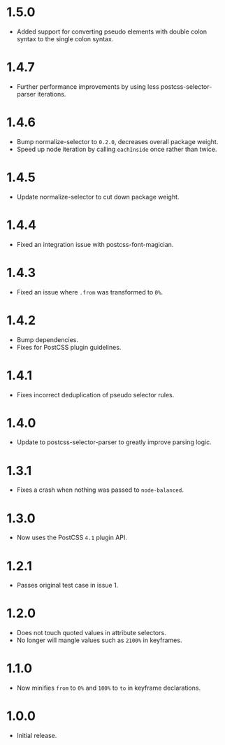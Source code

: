 # 1.5.0

* Added support for converting pseudo elements with double colon syntax to
  the single colon syntax.

# 1.4.7

* Further performance improvements by using less postcss-selector-parser
  iterations.

# 1.4.6

* Bump normalize-selector to `0.2.0`, decreases overall package weight.
* Speed up node iteration by calling `eachInside` once rather than twice.

# 1.4.5

* Update normalize-selector to cut down package weight.

# 1.4.4

* Fixed an integration issue with postcss-font-magician.

# 1.4.3

* Fixed an issue where `.from` was transformed to `0%`.

# 1.4.2

* Bump dependencies.
* Fixes for PostCSS plugin guidelines.

# 1.4.1

* Fixes incorrect deduplication of pseudo selector rules.

# 1.4.0

* Update to postcss-selector-parser to greatly improve parsing logic.

# 1.3.1

* Fixes a crash when nothing was passed to `node-balanced`.

# 1.3.0

* Now uses the PostCSS `4.1` plugin API.

# 1.2.1

* Passes original test case in issue 1.

# 1.2.0

* Does not touch quoted values in attribute selectors.
* No longer will mangle values such as `2100%` in keyframes.

# 1.1.0

* Now minifies `from` to `0%` and `100%` to `to` in keyframe declarations.

# 1.0.0

* Initial release.
